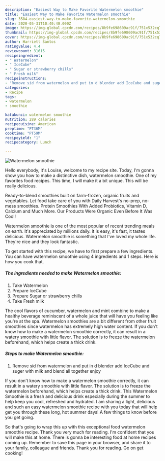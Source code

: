 ```yaml
---
description: "Easiest Way to Make Favorite Watermelon smoothie"
title: "Easiest Way to Make Favorite Watermelon smoothie"
slug: 3584-easiest-way-to-make-favorite-watermelon-smoothie
date: 2020-05-31T10:40:40.000Z
image: https://img-global.cpcdn.com/recipes/8b9fe698609ac91f/751x532cq70/watermelon-smoothie-recipe-main-photo.jpg
thumbnail: https://img-global.cpcdn.com/recipes/8b9fe698609ac91f/751x532cq70/watermelon-smoothie-recipe-main-photo.jpg
cover: https://img-global.cpcdn.com/recipes/8b9fe698609ac91f/751x532cq70/watermelon-smoothie-recipe-main-photo.jpg
author: Harriett Santos
ratingvalue: 4.4
reviewcount: 31615
recipeingredient:
- " Watermelon"
- " IceCube"
- " Sugar or strawberry chills"
- " Fresh milk"
recipeinstructions:
- "Remove sid from watermelon and put in d blender add IceCube and suger with milk and blend all together enjoy"
categories:
- Recipe
tags:
- watermelon
- smoothie

katakunci: watermelon smoothie 
nutrition: 289 calories
recipecuisine: American
preptime: "PT36M"
cooktime: "PT59M"
recipeyield: "1"
recipecategory: Lunch

---
```



![Watermelon smoothie](https://img-global.cpcdn.com/recipes/8b9fe698609ac91f/751x532cq70/watermelon-smoothie-recipe-main-photo.jpg)

Hello everybody, it's Louise, welcome to my recipe site. Today, I'm gonna show you how to make a distinctive dish, watermelon smoothie. One of my favorites food recipes. This time, I will make it a bit unique. This will be really delicious.

Ready-to-blend smoothies built on farm-frozen, organic fruits and vegetables. Let food take care of you with Daily Harvest&#39;s no-prep, no-mess smoothies. Protein Smoothies With Added Probiotics, Vitamin D, Calcium and Much More. Our Products Were Organic Even Before It Was Cool!

Watermelon smoothie is one of the most popular of recent trending meals on earth. It's appreciated by millions daily. It is easy, it's fast, it tastes delicious. Watermelon smoothie is something that I've loved my whole life. They're nice and they look fantastic.


To get started with this recipe, we have to first prepare a few ingredients. You can have watermelon smoothie using 4 ingredients and 1 steps. Here is how you cook that.

<!--inarticleads1-->

##### The ingredients needed to make Watermelon smoothie:

1. Take  Watermelon
1. Prepare  IceCube
1. Prepare  Sugar or strawberry chills
1. Take  Fresh milk


The cool flavors of cucumber, watermelon and mint combine to make a healthy beverage reminiscent of a whole juice that will have you feeling like you&#39;re at the spa. Watermelon smoothies are a bit different from other fruit smoothies since watermelon has extremely high water content. If you don&#39;t know how to make a watermelon smoothie correctly, it can result in a watery smoothie with little flavor. The solution is to freeze the watermelon beforehand, which helps create a thick drink. 

<!--inarticleads2-->

##### Steps to make Watermelon smoothie:

1. Remove sid from watermelon and put in d blender add IceCube and suger with milk and blend all together enjoy


If you don&#39;t know how to make a watermelon smoothie correctly, it can result in a watery smoothie with little flavor. The solution is to freeze the watermelon beforehand, which helps create a thick drink. This Watermelon Smoothie is a fresh and delicious drink especially during the summer to help keep you cool, refreshed and hydrated. I am sharing a light, delicious and such an easy watermelon smoothie recipe with you today that will help get you through these long, hot summer days! A few things to know before you get going. 

So that's going to wrap this up with this exceptional food watermelon smoothie recipe. Thank you very much for reading. I'm confident that you will make this at home. There is gonna be interesting food at home recipes coming up. Remember to save this page in your browser, and share it to your family, colleague and friends. Thank you for reading. Go on get cooking!
